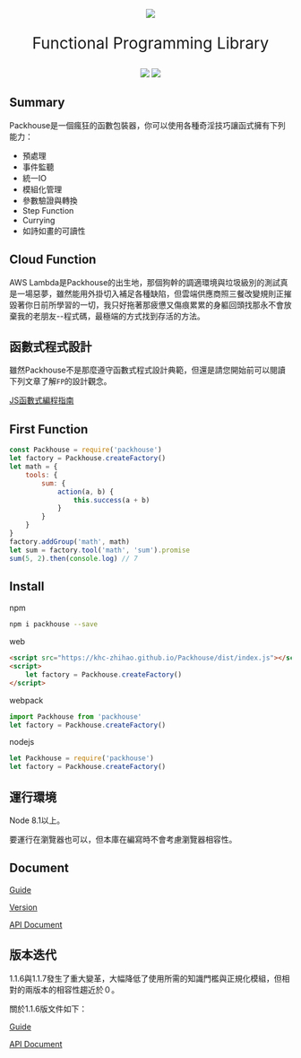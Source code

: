 <p align="center"><img src="https://khc-zhihao.github.io/MyBook/Packhouse/images/logo.png"></p>

<p align="center" style="font-size:2em">Functional Programming Library</p>
<p align="center">
    <a href="https://www.npmjs.com/package/packhouse"><img src="https://img.shields.io/npm/v/packhouse.svg"></a>
    <a href="https://github.com/KHC-ZhiHao/Packhouse"><img src="https://img.shields.io/github/stars/KHC-ZhiHao/Packhouse.svg?style=social"></a>
    <br>
</p>

## Summary

Packhouse是一個瘋狂的函數包裝器，你可以使用各種奇淫技巧讓函式擁有下列能力：

* 預處理
* 事件監聽
* 統一IO
* 模組化管理
* 參數驗證與轉換
* Step Function
* Currying
* 如詩如畫的可讀性

## Cloud Function

AWS Lambda是Packhouse的出生地，那個狗幹的調適環境與垃圾級別的測試真是一場惡夢，雖然能用外掛切入補足各種缺陷，但雲端供應商照三餐改變規則正摧毀著你日前所學習的一切，我只好拖著那疲憊又傷痕累累的身軀回頭找那永不會放棄我的老朋友--程式碼，最極端的方式找到存活的方法。

## 函數式程式設計

雖然Packhouse不是那麼遵守函數式程式設計典範，但還是請您開始前可以閱讀下列文章了解`FP`的設計觀念。

[JS函數式編程指南](https://yucj.gitbooks.io/mostly-adequate-guide-traditional-chinese/content/)

## First Function

```js
const Packhouse = require('packhouse')
let factory = Packhouse.createFactory()
let math = {
    tools: {
        sum: {
            action(a, b) {
                this.success(a + b)
            }
        }
    }
}
factory.addGroup('math', math)
let sum = factory.tool('math', 'sum').promise
sum(5, 2).then(console.log) // 7
```

## Install

npm
```bash
npm i packhouse --save
```

web
```html
<script src="https://khc-zhihao.github.io/Packhouse/dist/index.js"></script>
<script>
    let factory = Packhouse.createFactory()
</script>
```

webpack
```js
import Packhouse from 'packhouse'
let factory = Packhouse.createFactory()
```

nodejs
```js
let Packhouse = require('packhouse')
let factory = Packhouse.createFactory()
```

## 運行環境

Node 8.1以上。

要運行在瀏覽器也可以，但本庫在編寫時不會考慮瀏覽器相容性。

## Document

[Guide](https://khc-zhihao.github.io/Packhouse/started)

[Version](https://khc-zhihao.github.io/Packhouse/version)

[API Document](https://khc-zhihao.github.io/Packhouse/docs/document.html)

## 版本迭代

1.1.6與1.1.7發生了重大變革，大幅降低了使用所需的知識門檻與正規化模組，但相對的兩版本的相容性趨近於０。

關於1.1.6版文件如下：

[Guide](https://khc-zhihao.github.io/MyBook/Packhouse/static/)

[API Document](https://khc-zhihao.github.io/Packhouse/old/document/document.html)
